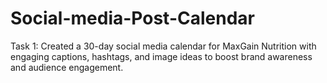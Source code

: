 # Social-media-Post-Calendar
Task 1: Created a 30-day social media calendar for MaxGain Nutrition with engaging captions, hashtags, and image ideas to boost brand awareness and audience engagement.
